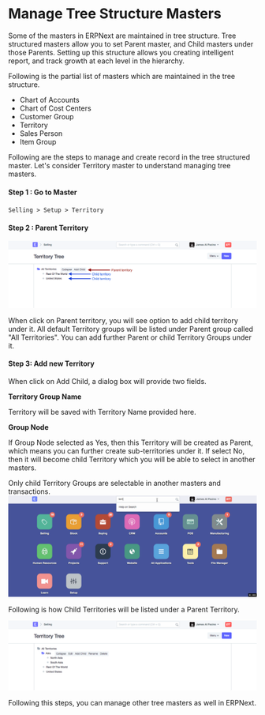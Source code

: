 
# Manage Tree Structure Masters


Some of the masters in ERPNext are maintained in tree structure. Tree structured masters allow you to set Parent master, and Child masters under those Parents. Setting up this structure allows you creating intelligent report, and track growth at each level in the hierarchy.


Following is the partial list of masters which are maintained in the tree structure.


* Chart of Accounts
* Chart of Cost Centers
* Customer Group
* Territory
* Sales Person
* Item Group


Following are the steps to manage and create record in the tree structured master. Let's consider Territory master to understand managing tree masters.


#### Step 1 : Go to Master


`Selling > Setup > Territory`


#### Step 2 : Parent Territory


![Default Territories](/files/territory-2.png)


When click on Parent territory, you will see option to add child territory under it. All default Territory groups will be listed under Parent group called "All Territories". You can add further Parent or child Territory Groups under it.


#### Step 3: Add new Territory


When click on Add Child, a dialog box will provide two fields.


**Territory Group Name**


Territory will be saved with Territory Name provided here.


**Group Node**


If Group Node selected as Yes, then this Territory will be created as Parent, which means you can further create sub-territories under it. If select No, then it will become child Territory which you will be able to select in another masters.


Only child Territory Groups are selectable in another masters and transactions.
![Default Territories](/files/territory-1.gif)


Following is how Child Territories will be listed under a Parent Territory.


![Adding new Territories](/files/territory-3.png)


Following this steps, you can manage other tree masters as well in ERPNext.



